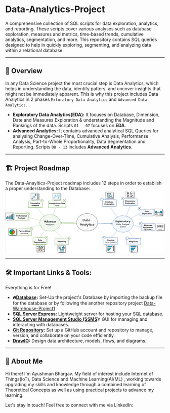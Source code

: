 # Data-Analytics-Project
A comprehensive collection of SQL scripts for data exploration, analytics, and reporting. 
These scripts cover various analyses such as database exploration, measures and metrics, time-based trends, cumulative analytics, segmentation, and more. This repository contains SQL queries designed to help in quickly exploring, segmenting, and analyzing data within a relational database.

---

## 📖 Overview 
In any Data Science project the most crucial step is Data Analytics, which helps in understanding the data, identify patters, and uncover insights that might not be immediately apparent. This is why this project includes Data Analytics in 2 phases `Exloratory Data Analytics` and `Advanced Data Analytics`.

- **Exploratory Data Analytics(EDA):**  It focuses on Database, Dimension, Date and Measures Exploration & understanding the Magnitude and Rankings of the data. Scripts `01 - 07` focuses on **EDA**.
- **Advanced Analytics:** It contains advanced analytical SQL Queries for analysing Change-Over-Time, Cumulative Analysis, Performanse Analysis, Part-to-Whole Proportionality, Data Segmentation and Reporting. Scripts `08 - 13` includes **Advanced Analytics**.

--- 

## 🏗️ Project Roadmap

The Data-Anayltics-Project roadmap includes 12 steps in order to establish a proper understanding to the Database:
![Database Roadmap](docs/Project-Roadmap.png)

---

## 🛠️ Important Links & Tools:

Everything is for Free!
- **🔥[Database](docs/DataWarehouseAnalytics.bak/):** Set-Up the project's Database by importing the backup file for the database or by following the another repository project [Data-Warehouse-Project1](https://github.com/Ayushman0511/Data-Warehouse-Project1.git)
- **[SQL Server Express](https://www.microsoft.com/en-us/sql-server/sql-server-downloads):** Lightweight server for hosting your SQL database.
- **[SQL Server Management Studio (SSMS)](https://learn.microsoft.com/en-us/sql/ssms/download-sql-server-management-studio-ssms?view=sql-server-ver16):** GUI for managing and interacting with databases.
- **[Git Repository](https://github.com/):** Set up a GitHub account and repository to manage, version, and collaborate on your code efficiently.
- **[DrawIO](https://www.drawio.com/):** Design data architecture, models, flows, and diagrams.

---

## 🌟 About Me
Hi there! I'm Ayushman Bhargav. My field of interest include Internet of Things(IoT), Data Science and Machine Learning(AI/ML) , working towards upgrading my skills and knowledge through a combined learning of Theoretical Concepts as well as using practical projects to advance my learning.

Let's stay in touch! Feel free to connect with me via LinkedIn:
<p align="center">
  <a href="https://www.linkedin.com/in/yourprofile](https://www.linkedin.com/in/ayushman-bhargav-94a448279)><img src="https://img.shields.io/badge/LinkedIn-0077B5?style=for-the-badge&logo=linkedin&logoColor=white" /></a>
</p>
